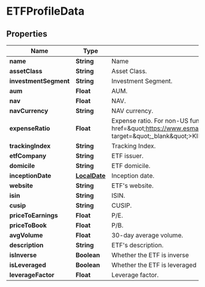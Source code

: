 # ETFProfileData

## Properties

 Name                  | Type                          | Description                                                                                                                                                                                                                                                                         | Notes      
-----------------------|-------------------------------|-------------------------------------------------------------------------------------------------------------------------------------------------------------------------------------------------------------------------------------------------------------------------------------|------------
 **name**              | **String**                    | Name                                                                                                                                                                                                                                                                                | [optional] 
 **assetClass**        | **String**                    | Asset Class.                                                                                                                                                                                                                                                                        | [optional] 
 **investmentSegment** | **String**                    | Investment Segment.                                                                                                                                                                                                                                                                 | [optional] 
 **aum**               | **Float**                     | AUM.                                                                                                                                                                                                                                                                                | [optional] 
 **nav**               | **Float**                     | NAV.                                                                                                                                                                                                                                                                                | [optional] 
 **navCurrency**       | **String**                    | NAV currency.                                                                                                                                                                                                                                                                       | [optional] 
 **expenseRatio**      | **Float**                     | Expense ratio. For non-US funds, this is the &lt;a href&#x3D;\&quot;https://www.esma.europa.eu/sites/default/files/library/2015/11/09_1028_final_kid_ongoing_charges_methodology_for_publication_u_2_.pdf\&quot; target&#x3D;\&quot;_blank\&quot;&gt;KID ongoing charges&lt;a/&gt;. | [optional] 
 **trackingIndex**     | **String**                    | Tracking Index.                                                                                                                                                                                                                                                                     | [optional] 
 **etfCompany**        | **String**                    | ETF issuer.                                                                                                                                                                                                                                                                         | [optional] 
 **domicile**          | **String**                    | ETF domicile.                                                                                                                                                                                                                                                                       | [optional] 
 **inceptionDate**     | [**LocalDate**](LocalDate.md) | Inception date.                                                                                                                                                                                                                                                                     | [optional] 
 **website**           | **String**                    | ETF&#39;s website.                                                                                                                                                                                                                                                                  | [optional] 
 **isin**              | **String**                    | ISIN.                                                                                                                                                                                                                                                                               | [optional] 
 **cusip**             | **String**                    | CUSIP.                                                                                                                                                                                                                                                                              | [optional] 
 **priceToEarnings**   | **Float**                     | P/E.                                                                                                                                                                                                                                                                                | [optional] 
 **priceToBook**       | **Float**                     | P/B.                                                                                                                                                                                                                                                                                | [optional] 
 **avgVolume**         | **Float**                     | 30-day average volume.                                                                                                                                                                                                                                                              | [optional] 
 **description**       | **String**                    | ETF&#39;s description.                                                                                                                                                                                                                                                              | [optional] 
 **isInverse**         | **Boolean**                   | Whether the ETF is inverse                                                                                                                                                                                                                                                          | [optional] 
 **isLeveraged**       | **Boolean**                   | Whether the ETF is leveraged                                                                                                                                                                                                                                                        | [optional] 
 **leverageFactor**    | **Float**                     | Leverage factor.                                                                                                                                                                                                                                                                    | [optional] 



